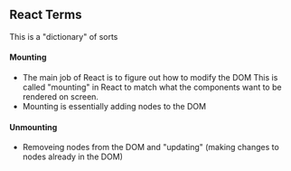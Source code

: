 ## React Terms 
This is a "dictionary" of sorts 

#### Mounting
- The main job of React is to figure out how to modify the DOM This is called "mounting" in React to match what the components want to be rendered on screen. 
- Mounting is essentially adding nodes to the DOM

#### Unmounting

- Removeing nodes from the DOM and "updating" (making changes to nodes already in the DOM)
